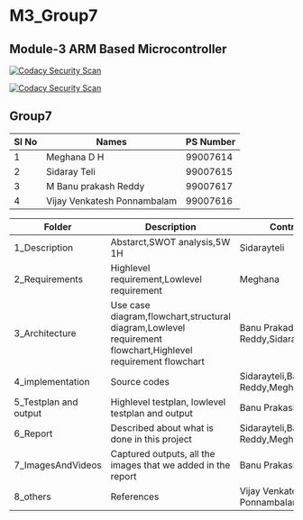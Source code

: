 # M3_Group7
Module-3 ARM Based Microcontroller
---

[![Codacy Security Scan](https://github.com/sidarayteli/M3_Group7/actions/workflows/codacy.yml/badge.svg)](https://github.com/sidarayteli/M3_Group7/actions/workflows/codacy.yml)

[![Codacy Security Scan](https://github.com/sidarayteli/M3_Group7/actions/workflows/codacy.yml/badge.svg)](https://github.com/sidarayteli/M3_Group7/actions/workflows/codacy.yml)
## Group7
| Sl No | Names |PS Number |
| ------ | ---------- | ----------- |
| 1 | Meghana D H | 99007614 |
| 2 | Sidaray Teli | 99007615 |
| 3 | M Banu prakash Reddy | 99007617 |
| 4 | Vijay Venkatesh Ponnambalam | 99007616 |

|Folder|Description|Contributors|
|-------|----------|------------|
|1_Description|Abstarct,SWOT analysis,5W 1H|Sidarayteli|
|2_Requirements|Highlevel requirement,Lowlevel requirement|Meghana|
|3_Architecture|Use case diagram,flowchart,structural diagram,Lowlevel requirement flowchart,Highlevel requirement flowchart|Banu Prakadsh Reddy,Sidarayteli,Meghana|
|4_implementation|Source codes|Sidarayteli,Banu Prakash Reddy,Meghana|
|5_Testplan and output|Highlevel testplan, lowlevel testplan and output|Banu Prakash Reddy|
|6_Report|Described about what is done in this project|Sidarayteli,Banu Prakash Reddy,Meghana|
|7_ImagesAndVideos|Captured outputs, all the images that we added in the report |Banu Prakash Reddy|
|8_others|References|Vijay Venkatesh Ponnambalam|
